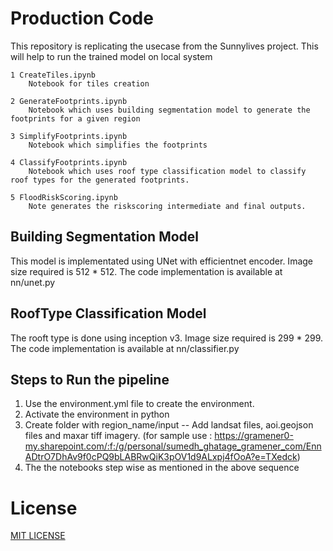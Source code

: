 # Production Code
This repository is replicating the usecase from the Sunnylives project. This will help to run the trained model on local system

    
    1 CreateTiles.ipynb
        Notebook for tiles creation

    2 GenerateFootprints.ipynb
        Notebook which uses building segmentation model to generate the footprints for a given region

    3 SimplifyFootprints.ipynb
        Notebook which simplifies the footprints

    4 ClassifyFootprints.ipynb
        Notebook which uses roof type classification model to classify roof types for the generated footprints.

    5 FloodRiskScoring.ipynb
        Note generates the riskscoring intermediate and final outputs.   

## Building Segmentation Model
This model is implementated using UNet with efficientnet encoder. Image size required is 512 * 512. The code implementation is available at nn/unet.py


## RoofType Classification Model
The rooft type is done using inception v3. Image size required is 299 * 299. The code implementation is available at nn/classifier.py


## Steps to Run the pipeline

1) Use the environment.yml file to create the environment.
2) Activate the environment in python 
3) Create folder with region_name/input -- Add landsat files, aoi.geojson files and maxar tiff imagery. (for sample use : https://gramener0-my.sharepoint.com/:f:/g/personal/sumedh_ghatage_gramener_com/EnnADtrO7DhAv9f0cPQ9bLABRwQiK3pOV1d9ALxpj4fOoA?e=TXedck)
4) The the notebooks step wise as mentioned in the above sequence

# License
[MIT LICENSE](https://opensource.org/licenses/MIT)

